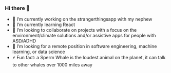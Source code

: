 ### Hi there 👋

- 🔭 I’m currently working on the strangerthingsapp with my nephew
- 🌱 I’m currently learning React
- 👯 I’m looking to collaborate on projects with a focus on the environment/climate solutions and/or assistive apps for people with ASD/ADHD
- 🤔 I’m looking for a remote position in software engineering, machine learning, or data science
- ⚡ Fun fact: a Sperm Whale is the loudest animal on the planet, it can talk to other whales over 1000 miles away
